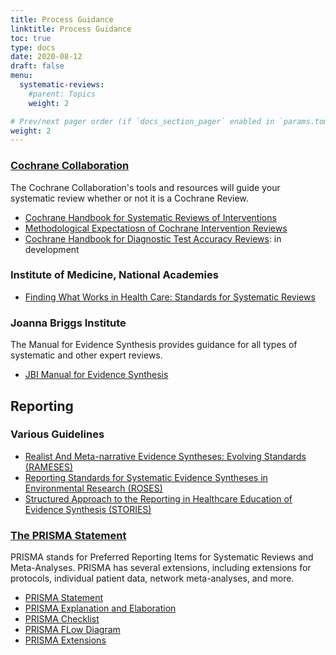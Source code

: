 ```yaml
---
title: Process Guidance
linktitle: Process Guidance
toc: true
type: docs
date: 2020-08-12
draft: false
menu:
  systematic-reviews:
    #parent: Topics
    weight: 2

# Prev/next pager order (if `docs_section_pager` enabled in `params.toml`)
weight: 2
---
```


### [Cochrane Collaboration](https://www.cochrane.org/)

The Cochrane Collaboration's tools and resources will guide your systematic review whether or not it is a Cochrane Review.

* [Cochrane Handbook for Systematic Reviews of Interventions](http://training.cochrane.org/handbook)
* [Methodological Expectatiosn of Cochrane Intervention Reviews](http://community.cochrane.org/mecir-manual)
* [Cochrane Handbook for Diagnostic Test Accuracy Reviews](https://methods.cochrane.org/sdt/handbook-dta-reviews): in development

### Institute of Medicine, National Academies

* [Finding What Works in Health Care: Standards for Systematic Reviews](https://www.nap.edu/read/13059/chapter/1)


### Joanna Briggs Institute

The Manual for Evidence Synthesis provides guidance for all types of systematic and other expert reviews.

* [JBI Manual for Evidence Synthesis](https://wiki.jbi.global/display/MANUAL/JBI+Manual+for+Evidence+Synthesis)


## Reporting

### Various Guidelines

* [Realist And Meta-narrative Evidence Syntheses: Evolving Standards (RAMESES)](http://www.ramesesproject.org/)
* [Reporting Standards for Systematic Evidence Syntheses in Environmental Research (ROSES)](https://www.roses-reporting.com/)
* [Structured Approach to the Reporting in Healthcare Education of Evidence Synthesis (STORIES)](http://clok.uclan.ac.uk/12077/)


### [The PRISMA Statement](http://www.prisma-statement.org/)

PRISMA stands for Preferred Reporting Items for Systematic Reviews and Meta-Analyses. PRISMA has several extensions, including extensions for protocols, individual patient data, network meta-analyses, and more.

* [PRISMA Statement](http://journals.plos.org/plosmedicine/article?id=10.1371/journal.pmed.1000097)
* [PRISMA Explanation and Elaboration](http://journals.plos.org/plosmedicine/article?id=10.1371/journal.pmed.1000100)
* [PRISMA Checklist](http://www.prisma-statement.org/documents/PRISMA%202009%20checklist.doc)
* [PRISMA FLow Diagram](http://www.prisma-statement.org/documents/PRISMA%202009%20flow%20diagram.doc)
* [PRISMA Extensions](http://www.prisma-statement.org/Extensions/Default.aspx)
